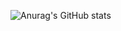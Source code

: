 
![Anurag's GitHub stats](https://github-readme-stats.vercel.app/api?username=Drontitan&show_icons=true&theme=gruvbox)

